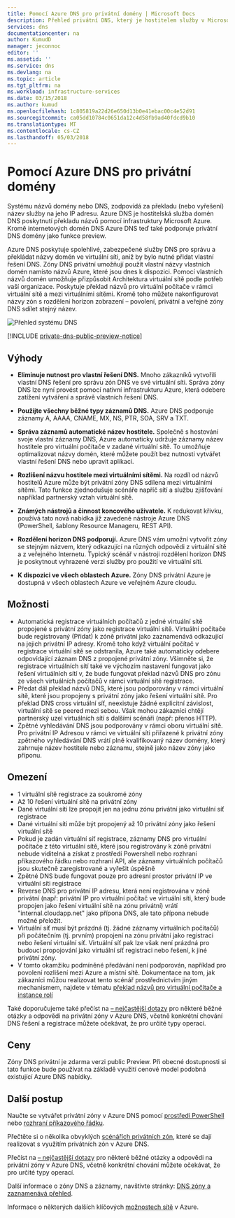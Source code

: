 ```yaml
---
title: Pomocí Azure DNS pro privátní domény | Microsoft Docs
description: Přehled privátní DNS, který je hostitelem služby v Microsoft Azure.
services: dns
documentationcenter: na
author: KumudD
manager: jeconnoc
editor: ''
ms.assetid: ''
ms.service: dns
ms.devlang: na
ms.topic: article
ms.tgt_pltfrm: na
ms.workload: infrastructure-services
ms.date: 03/15/2018
ms.author: kumud
ms.openlocfilehash: 1c805819a22d26e650d13b0e41ebac00c4e52d91
ms.sourcegitcommit: ca05dd10784c0651da12c4d58fb9ad40fdcd9b10
ms.translationtype: MT
ms.contentlocale: cs-CZ
ms.lasthandoff: 05/03/2018
---
```

# <a name="using-azure-dns-for-private-domains"></a>Pomocí Azure DNS pro privátní domény
Systému názvů domény nebo DNS, zodpovídá za překladu (nebo vyřešení) název služby na jeho IP adresu. Azure DNS je hostitelská služba domén DNS poskytnutí překladu názvů pomocí infrastruktury Microsoft Azure.  Kromě internetových domén DNS Azure DNS teď také podporuje privátní DNS domény jako funkce preview.  
 
Azure DNS poskytuje spolehlivé, zabezpečené služby DNS pro správu a překládat názvy domén ve virtuální síti, aniž by bylo nutné přidat vlastní řešení DNS. Zóny DNS privátní umožňují použít vlastní názvy vlastních domén namísto názvů Azure, které jsou dnes k dispozici.  Pomocí vlastních názvů domén umožňuje přizpůsobit Architektura virtuální sítě podle potřeb vaší organizace. Poskytuje překlad názvů pro virtuální počítače v rámci virtuální sítě a mezi virtuálními sítěmi. Kromě toho můžete nakonfigurovat názvy zón s rozdělení horizon zobrazení – povolení, privátní a veřejné zóny DNS sdílet stejný název.

![Přehled systému DNS](./media/private-dns-overview/scenario.png)

[!INCLUDE [private-dns-public-preview-notice](../../includes/private-dns-public-preview-notice.md)]

## <a name="benefits"></a>Výhody

* **Eliminuje nutnost pro vlastní řešení DNS.** Mnoho zákazníků vytvořili vlastní DNS řešení pro správu zón DNS ve své virtuální síti.  Správa zóny DNS lze nyní provést pomocí nativní infrastrukturu Azure, která odebere zatížení vytváření a správě vlastních řešení DNS.

* **Použijte všechny běžné typy záznamů DNS.**  Azure DNS podporuje záznamy A, AAAA, CNAME, MX, NS, PTR, SOA, SRV a TXT.

* **Správa záznamů automatické název hostitele.** Společně s hostování svoje vlastní záznamy DNS, Azure automaticky udržuje záznamy název hostitele pro virtuální počítače v zadané virtuální sítě.  To umožňuje optimalizovat názvy domén, které můžete použít bez nutnosti vytvářet vlastní řešení DNS nebo upravit aplikaci.

* **Rozlišení názvu hostitele mezi virtuálními sítěmi.** Na rozdíl od názvů hostitelů Azure může být privátní zóny DNS sdílena mezi virtuálními sítěmi.  Tato funkce zjednodušuje scénáře napříč sítí a službu zjišťování například partnerský vztah virtuální sítě.

* **Známých nástrojů a činnost koncového uživatele.** K redukovat křivku, používá tato nová nabídka již zavedené nástroje Azure DNS (PowerShell, šablony Resource Manageru, REST API).

* **Rozdělení horizon DNS podporují.** Azure DNS vám umožní vytvořit zóny se stejným názvem, který odkazující na různých odpovědi z virtuální sítě a z veřejného Internetu.  Typický scénář v nástroji rozdělení horizon DNS je poskytnout vyhrazené verzi služby pro použití ve virtuální síti.

* **K dispozici ve všech oblastech Azure.** Zóny DNS privátní Azure je dostupná v všech oblastech Azure ve veřejném Azure cloudu. 


## <a name="capabilities"></a>Možnosti 
* Automatická registrace virtuálních počítačů z jedné virtuální sítě propojené s privátní zóny jako registrace virtuální sítě. Virtuální počítače bude registrovaný (Přidat) k zóně privátní jako zaznamenává odkazující na jejich privátní IP adresy. Kromě toho když virtuální počítač v registrace virtuální sítě se odstranila, Azure také automaticky odebere odpovídající záznam DNS z propojené privátní zóny. Všimněte si, že registrace virtuálních sítí také ve výchozím nastavení fungovat jako řešení virtuálních sítí v, že bude fungovat překlad názvů DNS pro zónu ze všech virtuálních počítačů v rámci virtuální sítě registrace. 
* Předat dál překlad názvů DNS, které jsou podporovány v rámci virtuální sítě, které jsou propojeny s privátní zóny jako řešení virtuální sítě. Pro překlad DNS cross virtuální síť, neexistuje žádné explicitní závislost, virtuální sítě se peered mezi sebou. Však mohou zákazníci chtějí partnerský uzel virtuálních sítí s dalšími scénáři (např: přenos HTTP).
* Zpětné vyhledávání DNS jsou podporovány v rámci oboru virtuální sítě. Pro privátní IP Adresou v rámci ve virtuální síti přiřazené k privátní zóny zpětného vyhledávání DNS vrátí plně kvalifikovaný název domény, který zahrnuje název hostitele nebo záznamu, stejně jako název zóny jako příponu. 


## <a name="limitations"></a>Omezení
* 1 virtuální sítě registrace za soukromé zóny
* Až 10 řešení virtuální sítě na privátní zóny
* Dané virtuální síti lze propojit jen na jednu zónu privátní jako virtuální síť registrace
* Dané virtuální síti může být propojený až 10 privátní zóny jako řešení virtuální sítě
* Pokud je zadán virtuální síť registrace, záznamy DNS pro virtuální počítače z této virtuální sítě, které jsou registrovány k zóně privátní nebude viditelná a získat z prostředí Powershell nebo rozhraní příkazového řádku nebo rozhraní API, ale záznamy virtuálních počítačů jsou skutečně zaregistrované a vyřešit úspěšně
* Zpětné DNS bude fungovat pouze pro adresní prostor privátní IP ve virtuální síti registrace
* Reverse DNS pro privátní IP adresu, která není registrována v zóně privátní (např: privátní IP pro virtuální počítač ve virtuální síti, který bude propojen jako řešení virtuální sítě na zónu privátní) vrátí "internal.cloudapp.net" jako přípona DNS, ale tato přípona nebude možné přeložit.   
* Virtuální síť musí být prázdná (tj. žádné záznamy virtuálních počítačů) při počátečním (tj. prvním) propojení na zónu privátní jako registraci nebo řešení virtuální síť. Virtuální síť pak lze však není prázdná pro budoucí propojování jako virtuální síť registraci nebo řešení, k jiné privátní zóny. 
* V tomto okamžiku podmíněné předávání není podporován, například pro povolení rozlišení mezi Azure a místní sítě. Dokumentace na tom, jak zákazníci můžou realizovat tento scénář prostřednictvím jiným mechanismem, najdete v tématu [překlad názvů pro virtuální počítače a instance rolí](../virtual-network/virtual-networks-name-resolution-for-vms-and-role-instances.md)

Také doporučujeme také přečíst na [– nejčastější dotazy](./dns-faq.md#private-dns) pro některé běžné otázky a odpovědi na privátní zóny v Azure DNS, včetně konkrétní chování DNS řešení a registrace můžete očekávat, že pro určité typy operací. 


## <a name="pricing"></a>Ceny

Zóny DNS privátní je zdarma verzi public Preview. Při obecné dostupnosti si tato funkce bude používat na základě využití cenové model podobná existující Azure DNS nabídky. 


## <a name="next-steps"></a>Další postup

Naučte se vytvářet privátní zóny v Azure DNS pomocí [prostředí PowerShell](./private-dns-getstarted-powershell.md) nebo [rozhraní příkazového řádku](./private-dns-getstarted-cli.md).

Přečtěte si o několika obvyklých [scénářích privátních zón](./private-dns-scenarios.md), které se dají realizovat s využitím privátních zón v Azure DNS.

Přečíst na [– nejčastější dotazy](./dns-faq.md#private-dns) pro některé běžné otázky a odpovědi na privátní zóny v Azure DNS, včetně konkrétní chování můžete očekávat, že pro určité typy operací. 

Další informace o zóny DNS a záznamy, navštivte stránky: [DNS zóny a zaznamenává přehled](dns-zones-records.md).

Informace o některých dalších klíčových [možnostech sítě](../networking/networking-overview.md) v Azure.

